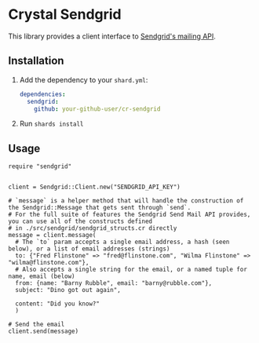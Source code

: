 # Crystal Sendgrid

This library provides a client interface to [Sendgrid's mailing API](https://docs.sendgrid.com/api-reference/mail-send/mail-send).

## Installation

1. Add the dependency to your `shard.yml`:

   ```yaml
   dependencies:
     sendgrid:
       github: your-github-user/cr-sendgrid
   ```

2. Run `shards install`

## Usage

```crystal
require "sendgrid"


client = Sendgrid::Client.new("SENDGRID_API_KEY")

# `message` is a helper method that will handle the construction of the Sendgrid::Message that gets sent through `send`.
# For the full suite of features the Sendgrid Send Mail API provides, you can use all of the constructs defined
# in ./src/sendgrid/sendgrid_structs.cr directly
message = client.message(
  # The `to` param accepts a single email address, a hash (seen below), or a list of email addresses (strings)
  to: {"Fred Flinstone" => "fred@flinstone.com", "Wilma Flinstone" => "wilma@flinstone.com"},
  # Also accepts a single string for the email, or a named tuple for name, email (below)
  from: {name: "Barny Rubble", email: "barny@rubble.com"},
  subject: "Dino got out again",

  content: "Did you know?"
  )

# Send the email
client.send(message)
```